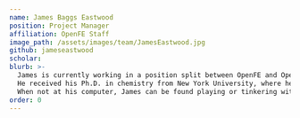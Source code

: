 ```yaml
---
name: James Baggs Eastwood
position: Project Manager
affiliation: OpenFE Staff
image_path: /assets/images/team/JamesEastwood.jpg
github: jameseastwood
scholar:
blurb: >-
  James is currently working in a position split between OpenFE and OpenFF. 
  He received his Ph.D. in chemistry from New York University, where he studied the conformations and dynamics of macrocycles and worked on design algorithms for synthetic foldamers. 
  When not at his computer, James can be found playing or tinkering with electronic musical instruments, biking around Manhattan, or introducing a toddler to the wonders of the world.
order: 0
---
```

